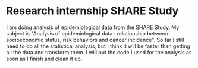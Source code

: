 # Research internship SHARE Study
I am doing analysis of epidemiological data from the SHARE Study. My subject is "Analysis of epidemiological data : relationship between socioeconomic status, risk behaviors and cancer incidence". So far I still need to do all the statistical analysis, but I think it will be faster than getting all the data and transform them. I will put the code I used for the analysis as soon as I finish and clean it up. 
